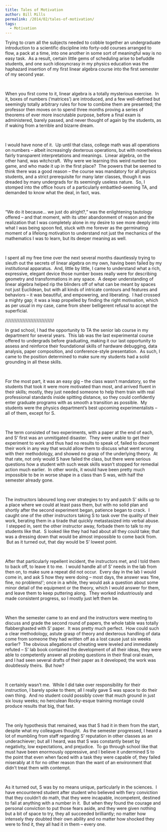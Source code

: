```yaml
---
title: Tales of Motivation
author: Bill Mills
permalink: /2014/02/tales-of-motivation/
tags:
  - Motivation
---
```

<p dir="ltr">
  Trying to cram all the subjects needed to cobble together an undergraduate introduction to a scientific discipline into forty-odd courses arranged to flow, a pack at a time, into one another in some sort of meaningful way is no easy task.  As a result, certain little gems of scheduling arise to befuddle students, and one such idiosyncrasy in my physics education was the haphazard insertion of my first linear algebra course into the first semester of my second year.
</p>

&nbsp;

<p dir="ltr">
  When you first come to it, linear algebra is a totally mysterious exercise.  In it, boxes of numbers (&#8216;matrices&#8217;) are introduced, and a few well-defined but seemingly totally arbitrary rules for how to combine them are presented; the professor then moves on to spend three months proving a series of theorems of ever more inscrutable purpose, before a final exam is administered, barely passed, and never thought of again by the students, as if waking from a terrible and bizarre dream.
</p>

&nbsp;

<p dir="ltr">
  I would have none of it.  Up until that class, college math was all operations on numbers &#8211; albeit increasingly dexterous operations, but with nonetheless fairly transparent interpretations and meanings.  Linear algebra, on the other hand, was witchcraft.  Why were we learning this weird number box game, and who made it up in the first place?  The powers that be seemed to think there was a good reason &#8211; the course was mandatory for all physics students, and a strict prerequisite for many later classes, though it was dreaded by many undergrads for its seemingly useless nature.  So, I stomped into the office hours of a particularly embattled-seeming TA, and demanded to know what the deal, in fact, was.
</p>

&nbsp;

<p dir="ltr">
  &#8220;We do it because&#8230; we just do alright?,&#8221; was the enlightening tautology offered &#8211; and that moment, with its utter abandonment of reason and the realization that I was completely alone in my desire to see more deeply into what I was being spoon fed, stuck with me forever as the germinating moment of a lifelong motivation to understand not just the mechanics of the mathematics I was to learn, but its deeper meaning as well.
</p>

&nbsp;

<p dir="ltr">
  I spent all my free time over the next several months dauntlessly trying to sleuth out the secrets of linear algebra on my own, having been failed by my institutional apparatus.  And, little by little, I came to understand what a rich, expressive, elegant device those number boxes really were for describing geometry and transformations in any space.  A deeper understanding of linear algebra helped rip the blinders off of what can be meant by spaces not just Euclidean, but with all kinds of intricate contours and features and behaviors &#8211; it was beautiful, and empowering, and liberating.  I had crossed a mighty gap; it was a leap propelled by finding the right motivation, which as per usual in my case, came from sheer belligerent refusal to accept the superficial.
</p>

<p dir="ltr">
  ///////////////////////////////
</p>

<p dir="ltr">
  In grad school, I had the opportunity to TA the senior lab course in my department for several years.  This lab was the last experimental course offered to undergrads before graduating, making it our last opportunity to assess and reinforce their foundational skills of hardware debugging, data analysis, paper composition, and conference-style presentation.  As such, I came to the position determined to make sure my students had a solid grounding in all these skills.
</p>

&nbsp;

<p dir="ltr">
  For the most part, it was an easy gig &#8211; the class wasn&#8217;t mandatory, so the students that took it were more motivated than most, and arrived fluent in their skills; mostly, they just needed someone to help them train with real professional standards inside spitting distance, so they could confidently enter graduate programs with as smooth a transition as possible.  My students were the physics department&#8217;s best upcoming experimentalists &#8211; all of them, except for S.
</p>

&nbsp;

<p dir="ltr">
  The term consisted of two experiments, with a paper at the end of each, and S&#8217; first was an unmitigated disaster.  They were unable to get their experiment to work and thus had no results to speak of, failed to document their work in any way that would allow them to discuss what went wrong with their methodology, and showed no grasp of the underlying theory.  At that rate, not only would S have failed the class, but there were serious questions how a student with such weak skills wasn&#8217;t stopped for remedial action much earlier.  In other words, it would have been pretty much impossible to be in worse shape in a class than S was, with half the semester already gone.
</p>

&nbsp;

<p dir="ltr">
  The instructors laboured long over strategies to try and patch S&#8217; skills up to a place where we could at least pass them, but with no solid plan and shortly after the second experiment began, patience began to crack.  I caught one of the other instructors taking S to task over the quality of their work, berating them in a tirade that quickly metastasized into verbal abuse.  I stepped in, sent the other instructor away, forbade them to talk to my students like that.  S looked like they had had about all they could take; that was a dressing down that would be almost impossible to come back from.  But as it turned out, that day would be S&#8217; lowest point.
</p>

&nbsp;

<p dir="ltr">
  After that particularly repellent incident, the instructors met, and I told them to back off, to leave it to me.  I would handle all of S&#8217; needs in the lab from then on, to make sure a repeat did not occur.  Every day in the lab I would come in, and ask S how they were doing &#8211; most days, the answer was &#8216;fine, fine, no problems!'; once in a while, they would ask a question about some minor detail of the equipment or the theory, which I would answer for them, and leave them to keep puttering along.  They worked industriously and made consistent progress, so I mostly just left them be.
</p>

&nbsp;

<p dir="ltr">
  When the semester came to an end and the instructors were meeting to discuss and grade the second round of papers, the whole table was totally flabberghasted with S&#8217; paper.  It was pretty much perfect.  How could such a clear methodology, astute grasp of theory and dexterous handling of data come from someone they had written off as a lost cause just six weeks earlier?  The obvious allegations of cheating were leveled and immediately refuted &#8211; S&#8217; lab book contained the development of all their ideas, they were able to competently answer all probing questions in their final oral exam, and I had seen several drafts of their paper as it developed; the work was doubtlessly theirs.  But how?
</p>

&nbsp;

<p dir="ltr">
  It certainly wasn&#8217;t me.  While I did take over responsibility for their instruction, I barely spoke to them; all I really gave S was space to do their own thing.  And no student could possibly cover that much ground in just six lousy weeks; no herculean Rocky-esque training montage could produce results that big, that fast.
</p>

&nbsp;

<p dir="ltr">
  The only hypothesis that remained, was that S had it in them from the start, despite what my colleagues thought.  As the semester progressed, I heard a lot of mumbling from staff regarding S&#8217; reputation in other classes as an underachiever; but all I heard, was that S was constantly beset by negativity, low expectations, and prejudice.  To go through school like that must have been enormously oppressive, and I believe it undermined S to the point that even when faced with a task they were capable of, they failed miserably at it for no other reason than the want of an environment that didn&#8217;t treat them with contempt.
</p>

&nbsp;

<p dir="ltr">
  As it turned out, S was by no means unique, particularly in the sciences.  I have encountered student after student who believed with fiery conviction that they couldn&#8217;t do math, that they were incapable, incompetent, destined to fail at anything with a number in it.  But when they found the courage and personal conviction to put those fears aside, and they were given nothing but a bit of space to try, they all succeeded brilliantly; no matter how intensely they doubted their own ability and no matter how shocked they were to find it, they all had it in them &#8211; every one.
</p>
